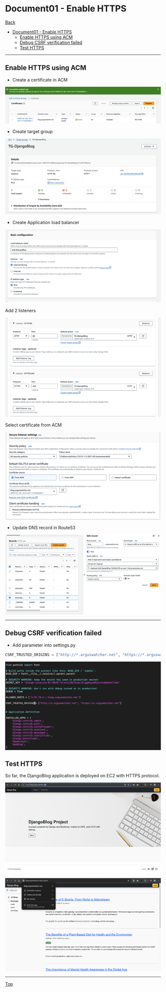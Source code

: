 # Document01 - Enable HTTPS

[Back](../../README.md)

- [Document01 - Enable HTTPS](#document01---enable-https)
  - [Enable HTTPS using ACM](#enable-https-using-acm)
  - [Debug CSRF verification failed](#debug-csrf-verification-failed)
  - [Test HTTPS](#test-https)

---

## Enable HTTPS using ACM

- Create a certificate in ACM

![doc01](./pic/doc31.png)

- Create target group

![doc01](./pic/doc30.png)

- Create Application load balancer

![doc01](./pic/doc32.png)

Add 2 listeners

![doc01](./pic/doc33.png)

Select certificate from ACM

![doc01](./pic/doc34.png)

- Update DNS record in Route53

![doc01](./pic/doc35.png)

---

## Debug CSRF verification failed

- Add parameter into settings.py

```py
CSRF_TRUSTED_ORIGINS = ["http://*.arguswatcher.net", "https://*.arguswatcher.net"]
```

![doc01](./pic/doc36.png)

## Test HTTPS

So far, the DjangoBlog application is deployed on EC2 with HTTPS protocol.

![doc01](./pic/doc37.png)

![doc01](./pic/doc38.png)

---

[Top](#document01---enable-https)
